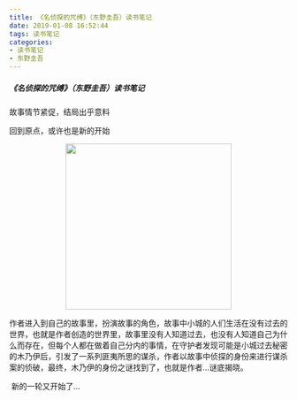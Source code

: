 ```yaml
---
title: 《名侦探的咒缚》（东野圭吾）读书笔记
date: 2019-01-08 16:52:44
tags: 读书笔记
categories: 
- 读书笔记
- 东野圭吾
---
```


##### 《名侦探的咒缚》（东野圭吾）读书笔记

故事情节紧促，结局出乎意料

回到原点，或许也是新的开始

<div align=center>
    <img width=300 src='https://gzsave.oss-cn-shenzhen.aliyuncs.com/book/%E5%90%8D%E4%BE%A6%E6%8E%A2%E7%9A%84%E5%92%92%E7%BC%9A.jpg'/>
</div>


​        作者进入到自己的故事里，扮演故事的角色，故事中小城的人们生活在没有过去的世界，也就是作者创造的世界里，故事里没有人知道过去，也没有人知道自己为什么而存在，但每个人都在做着自己分内的事情，在守护者发现可能是小城过去秘密的木乃伊后，引发了一系列匪夷所思的谋杀，作者以故事中侦探的身份来进行谋杀案的侦破，最终，木乃伊的身份之谜找到了，也就是作者...谜底揭晓。

​        新的一轮又开始了...

